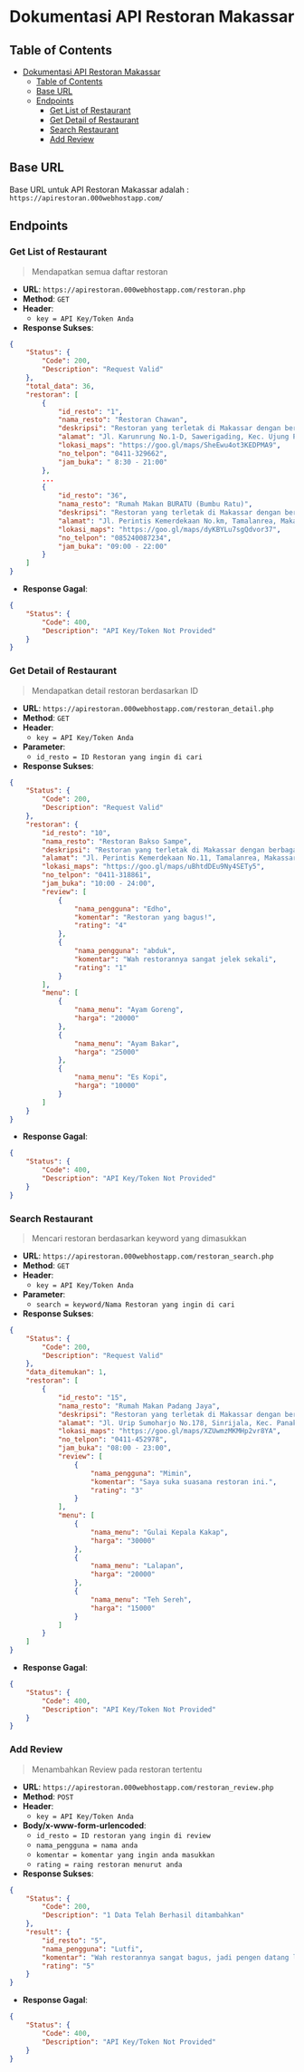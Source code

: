 # Dokumentasi API Restoran Makassar

## Table of Contents

- [Dokumentasi API Restoran Makassar](#dokumentasi-api-restoran-makassar)
  - [Table of Contents](#table-of-contents)
  - [Base URL](#base-url)
  - [Endpoints](#endpoints)
    - [Get List of Restaurant](#get-list-of-restaurant)
    - [Get Detail of Restaurant](#get-detail-of-restaurant)
    - [Search Restaurant](#search-restaurant)
    - [Add Review](#add-review)

## Base URL

Base URL untuk API Restoran Makassar adalah : `https://apirestoran.000webhostapp.com/`

## Endpoints

### Get List of Restaurant 
> Mendapatkan semua daftar restoran 

- **URL**: `https://apirestoran.000webhostapp.com/restoran.php`
- **Method**: `GET`
- **Header**: 
  - `key = API Key/Token Anda`
- **Response Sukses**:
```json
{
    "Status": {
        "Code": 200,
        "Description": "Request Valid"
    },
    "total_data": 36,
    "restoran": [
        {
            "id_resto": "1",
            "nama_resto": "Restoran Chawan",
            "deskripsi": "Restoran yang terletak di Makassar dengan berbagai menu yang beragam dengan cita rasa asli",
            "alamat": "Jl. Karunrung No.1-D, Sawerigading, Kec. Ujung Pandang, Kota Makassar, Sulawesi Selatan 90113",
            "lokasi_maps": "https://goo.gl/maps/SheEwu4ot3KEDPMA9",
            "no_telpon": "0411-329662",
            "jam_buka": " 8:30 - 21:00"
        },
        ...
        {
            "id_resto": "36",
            "nama_resto": "Rumah Makan BURATU (Bumbu Ratu)",
            "deskripsi": "Restoran yang terletak di Makassar dengan berbagai menu yang beragam dengan cita rasa asli",
            "alamat": "Jl. Perintis Kemerdekaan No.km, Tamalanrea, Makassar City, South Sulawesi 90245",
            "lokasi_maps": "https://goo.gl/maps/dyKBYLu7sgQdvor37",
            "no_telpon": "085240087234",
            "jam_buka": "09:00 - 22:00"
        }
    ]
}
```
- **Response Gagal**:
```json
{
    "Status": {
        "Code": 400,
        "Description": "API Key/Token Not Provided"
    }
}
``` 

### Get Detail of Restaurant 
> Mendapatkan detail restoran berdasarkan ID

- **URL**: `https://apirestoran.000webhostapp.com/restoran_detail.php`
- **Method**: `GET`
- **Header**: 
  - `key = API Key/Token Anda`
- **Parameter**: 
  - `id_resto = ID Restoran yang ingin di cari`
- **Response Sukses**:
```json
{
    "Status": {
        "Code": 200,
        "Description": "Request Valid"
    },
    "restoran": {
        "id_resto": "10",
        "nama_resto": "Restoran Bakso Sampe",
        "deskripsi": "Restoran yang terletak di Makassar dengan berbagai menu yang beragam dengan cita rasa asli",
        "alamat": "Jl. Perintis Kemerdekaan No.11, Tamalanrea, Makassar City, South Sulawesi 90245",
        "lokasi_maps": "https://goo.gl/maps/uBhtdDEu9Ny4SETy5",
        "no_telpon": "0411-318861",
        "jam_buka": "10:00 - 24:00",
        "review": [
            {
                "nama_pengguna": "Edho",
                "komentar": "Restoran yang bagus!",
                "rating": "4"
            },
            {
                "nama_pengguna": "abduk",
                "komentar": "Wah restorannya sangat jelek sekali",
                "rating": "1"
            }
        ],
        "menu": [
            {
                "nama_menu": "Ayam Goreng",
                "harga": "20000"
            },
            {
                "nama_menu": "Ayam Bakar",
                "harga": "25000"
            },
            {
                "nama_menu": "Es Kopi",
                "harga": "10000"
            }
        ]
    }
}
```
- **Response Gagal**:
```json
{
    "Status": {
        "Code": 400,
        "Description": "API Key/Token Not Provided"
    }
}
``` 

### Search Restaurant 
> Mencari restoran berdasarkan keyword yang dimasukkan

- **URL**: `https://apirestoran.000webhostapp.com/restoran_search.php`
- **Method**: `GET`
- **Header**: 
  - `key = API Key/Token Anda`
- **Parameter**: 
  - `search = keyword/Nama Restoran yang ingin di cari`
- **Response Sukses**:
```json
{
    "Status": {
        "Code": 200,
        "Description": "Request Valid"
    },
    "data_ditemukan": 1,
    "restoran": [
        {
            "id_resto": "15",
            "nama_resto": "Rumah Makan Padang Jaya",
            "deskripsi": "Restoran yang terletak di Makassar dengan berbagai menu yang beragam dengan cita rasa asli",
            "alamat": "Jl. Urip Sumoharjo No.178, Sinrijala, Kec. Panakkukang, Kota Makassar, Sulawesi Selatan 90231",
            "lokasi_maps": "https://goo.gl/maps/XZUwmzMKMHp2vr8YA",
            "no_telpon": "0411-452978",
            "jam_buka": "08:00 - 23:00",
            "review": [
                {
                    "nama_pengguna": "Mimin",
                    "komentar": "Saya suka suasana restoran ini.",
                    "rating": "3"
                }
            ],
            "menu": [
                {
                    "nama_menu": "Gulai Kepala Kakap",
                    "harga": "30000"
                },
                {
                    "nama_menu": "Lalapan",
                    "harga": "20000"
                },
                {
                    "nama_menu": "Teh Sereh",
                    "harga": "15000"
                }
            ]
        }
    ]
}
```
- **Response Gagal**:
```json
{
    "Status": {
        "Code": 400,
        "Description": "API Key/Token Not Provided"
    }
}
``` 


### Add Review
> Menambahkan Review pada restoran tertentu

- **URL**: `https://apirestoran.000webhostapp.com/restoran_review.php`
- **Method**: `POST`
- **Header**: 
  - `key = API Key/Token Anda`
- **Body/x-www-form-urlencoded**: 
  - `id_resto = ID restoran yang ingin di review`
  - `nama_pengguna = nama anda`
  - `komentar = komentar yang ingin anda masukkan`
  - `rating = raing restoran menurut anda`
- **Response Sukses**:
```json
{
    "Status": {
        "Code": 200,
        "Description": "1 Data Telah Berhasil ditambahkan"
    },
    "result": {
        "id_resto": "5",
        "nama_pengguna": "Lutfi",
        "komentar": "Wah restorannya sangat bagus, jadi pengen datang lagi hehe",
        "rating": "5"
    }
}
```
- **Response Gagal**:
```json
{
    "Status": {
        "Code": 400,
        "Description": "API Key/Token Not Provided"
    }
}
``` 
